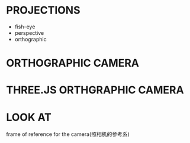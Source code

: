 # PROJECTIONS
- fish-eye
- perspective
- orthographic

# ORTHOGRAPHIC CAMERA

# THREE.JS ORTHGRAPHIC CAMERA

# LOOK AT
frame of reference for the camera(照相机的参考系)
